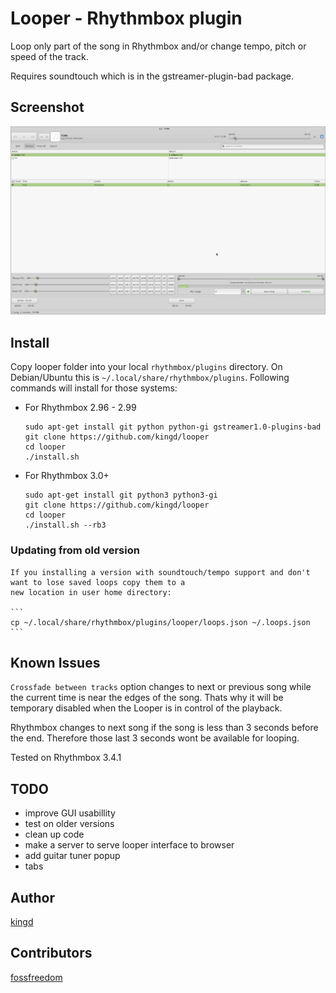 # Looper - Rhythmbox plugin

Loop only part of the song in Rhythmbox and/or change tempo, pitch or speed of the track.

Requires soundtouch which is in the gstreamer-plugin-bad package.

## Screenshot

![Alt text](looper.png?raw=true "Loop part of the song and change tempo, pitch or speed.")


## Install

Copy looper folder into your local `rhythmbox/plugins` directory. On Debian/Ubuntu 
this is `~/.local/share/rhythmbox/plugins`. Following commands will install for those systems:

* For Rhythmbox 2.96 - 2.99

    ```
    sudo apt-get install git python python-gi gstreamer1.0-plugins-bad
    git clone https://github.com/kingd/looper
    cd looper
    ./install.sh
    ```

* For Rhythmbox 3.0+

    ```
    sudo apt-get install git python3 python3-gi
    git clone https://github.com/kingd/looper
    cd looper
    ./install.sh --rb3
    ```

### Updating from old version

    If you installing a version with soundtouch/tempo support and don't want to lose saved loops copy them to a
    new location in user home directory:

    ```
    cp ~/.local/share/rhythmbox/plugins/looper/loops.json ~/.loops.json
    ```

## Known Issues

`Crossfade between tracks` option changes to next or previous song while the
current time is near the edges of the song. Thats why it will be temporary
disabled when the Looper is in control of the playback. 

Rhythmbox changes to next song if the song is less than 3 seconds before the end.
Therefore those last 3 seconds wont be available for looping.

Tested on Rhythmbox 3.4.1

## TODO

- improve GUI usabillity
- test on older versions
- clean up code
- make a server to serve looper interface to browser
- add guitar tuner popup
- tabs

## Author

[kingd](https://github.com/kingd/)

## Contributors

[fossfreedom](https://github.com/fossfreedom/)
